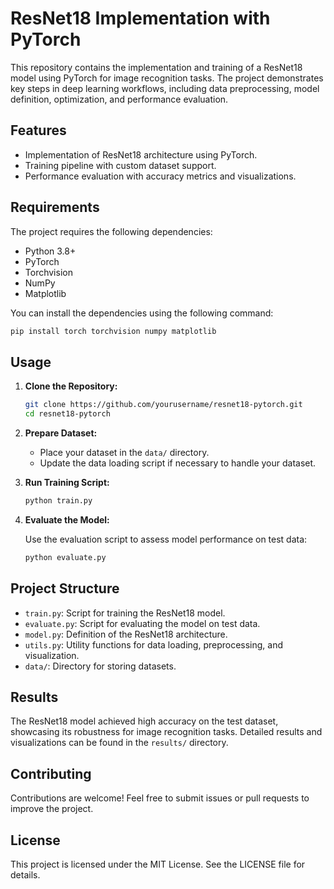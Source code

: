 # ResNet18 Implementation with PyTorch

This repository contains the implementation and training of a ResNet18 model using PyTorch for image recognition tasks. The project demonstrates key steps in deep learning workflows, including data preprocessing, model definition, optimization, and performance evaluation.

## Features

- Implementation of ResNet18 architecture using PyTorch.
- Training pipeline with custom dataset support.
- Performance evaluation with accuracy metrics and visualizations.

## Requirements

The project requires the following dependencies:

- Python 3.8+
- PyTorch
- Torchvision
- NumPy
- Matplotlib

You can install the dependencies using the following command:

```bash
pip install torch torchvision numpy matplotlib
```

## Usage

1. **Clone the Repository:**

    ```bash
    git clone https://github.com/yourusername/resnet18-pytorch.git
    cd resnet18-pytorch
    ```

2. **Prepare Dataset:**

    - Place your dataset in the `data/` directory.
    - Update the data loading script if necessary to handle your dataset.

3. **Run Training Script:**

    ```bash
    python train.py
    ```

4. **Evaluate the Model:**

    Use the evaluation script to assess model performance on test data:

    ```bash
    python evaluate.py
    ```

## Project Structure

- `train.py`: Script for training the ResNet18 model.
- `evaluate.py`: Script for evaluating the model on test data.
- `model.py`: Definition of the ResNet18 architecture.
- `utils.py`: Utility functions for data loading, preprocessing, and visualization.
- `data/`: Directory for storing datasets.

## Results

The ResNet18 model achieved high accuracy on the test dataset, showcasing its robustness for image recognition tasks. Detailed results and visualizations can be found in the `results/` directory.

## Contributing

Contributions are welcome! Feel free to submit issues or pull requests to improve the project.

## License

This project is licensed under the MIT License. See the LICENSE file for details.
